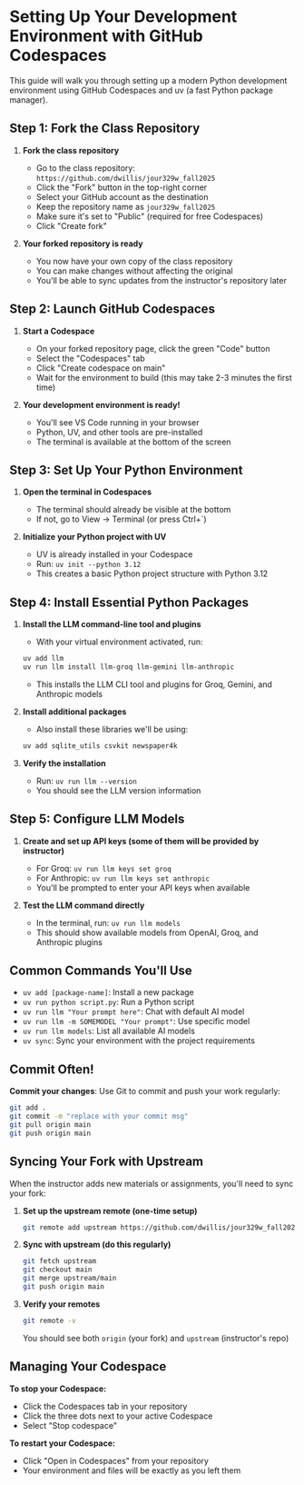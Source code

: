 # Setting Up Your Development Environment with GitHub Codespaces

This guide will walk you through setting up a modern Python development environment using GitHub Codespaces and uv (a fast Python package manager).

## Step 1: Fork the Class Repository

1. **Fork the class repository**
   - Go to the class repository: `https://github.com/dwillis/jour329w_fall2025`
   - Click the "Fork" button in the top-right corner
   - Select your GitHub account as the destination
   - Keep the repository name as `jour329w_fall2025`
   - Make sure it's set to "Public" (required for free Codespaces)
   - Click "Create fork"

2. **Your forked repository is ready**
   - You now have your own copy of the class repository
   - You can make changes without affecting the original
   - You'll be able to sync updates from the instructor's repository later

## Step 2: Launch GitHub Codespaces

1. **Start a Codespace**
   - On your forked repository page, click the green "Code" button
   - Select the "Codespaces" tab
   - Click "Create codespace on main"
   - Wait for the environment to build (this may take 2-3 minutes the first time)

2. **Your development environment is ready!**
   - You'll see VS Code running in your browser
   - Python, UV, and other tools are pre-installed
   - The terminal is available at the bottom of the screen

## Step 3: Set Up Your Python Environment

1. **Open the terminal in Codespaces**
   - The terminal should already be visible at the bottom
   - If not, go to View → Terminal (or press Ctrl+`)

2. **Initialize your Python project with UV**
   - UV is already installed in your Codespace
   - Run: `uv init --python 3.12`
   - This creates a basic Python project structure with Python 3.12

## Step 4: Install Essential Python Packages

1. **Install the LLM command-line tool and plugins**
   - With your virtual environment activated, run:
   ```bash
   uv add llm
   uv run llm install llm-groq llm-gemini llm-anthropic
   ```
   - This installs the LLM CLI tool and plugins for Groq, Gemini, and Anthropic models

2. **Install additional packages**
   - Also install these libraries we'll be using:
   ```bash
   uv add sqlite_utils csvkit newspaper4k
   ```

3. **Verify the installation**
   - Run: `uv run llm --version`
   - You should see the LLM version information

## Step 5: Configure LLM Models

1. **Create and set up API keys (some of them will be provided by instructor)**
   - For Groq: `uv run llm keys set groq`
   - For Anthropic: `uv run llm keys set anthropic`
   - You'll be prompted to enter your API keys when available

2. **Test the LLM command directly**
   - In the terminal, run: `uv run llm models`
   - This should show available models from OpenAI, Groq, and Anthropic plugins

## Common Commands You'll Use

- `uv add [package-name]`: Install a new package
- `uv run python script.py`: Run a Python script
- `uv run llm "Your prompt here"`: Chat with default AI model
- `uv run llm -m SOMEMODEL "Your prompt"`: Use specific model
- `uv run llm models`: List all available AI models
- `uv sync`: Sync your environment with the project requirements

## Commit Often!

**Commit your changes**: Use Git to commit and push your work regularly:
   ```bash
   git add .
   git commit -m "replace with your commit msg"
   git pull origin main
   git push origin main
   ```

## Syncing Your Fork with Upstream

When the instructor adds new materials or assignments, you'll need to sync your fork:

1. **Set up the upstream remote (one-time setup)**
   ```bash
   git remote add upstream https://github.com/dwillis/jour329w_fall2025.git
   ```

2. **Sync with upstream (do this regularly)**
   ```bash
   git fetch upstream
   git checkout main
   git merge upstream/main
   git push origin main
   ```

3. **Verify your remotes**
   ```bash
   git remote -v
   ```
   You should see both `origin` (your fork) and `upstream` (instructor's repo)

## Managing Your Codespace

**To stop your Codespace:**
- Click the Codespaces tab in your repository
- Click the three dots next to your active Codespace
- Select "Stop codespace"

**To restart your Codespace:**
- Click "Open in Codespaces" from your repository
- Your environment and files will be exactly as you left them
